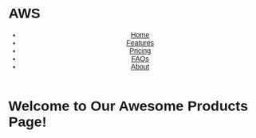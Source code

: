 # AWS

<!DOCTYPE html>
<html lang="en">
<head>
    <meta charset="UTF-8">
    <meta name="viewport" content="width=device-width, initial-scale=1.0">
    <title>My Awesome Products</title>
    <link href="https://cdn.jsdelivr.net/npm/bootstrap@5.3.2/dist/css/bootstrap.min.css" rel="stylesheet" integrity="sha384-T3c6CoIi6uLrA9TneNEoa7RxnatzjcDSCmG1MXxSR1GAsXEV/Dwwykc2MPK8M2HN" crossorigin="anonymous">
    <style>
        body {
            font-family: Arial, sans-serif;
            margin: 20px;
        }
        #products-container {
            display: flex;
            flex-wrap: wrap;
        }
        .product {
            border: 1px solid #ddd;
            padding: 10px;
            margin: 10px;
            width: 200px;
        }
    </style>
</head>
<body>

<div class="container">
    <header class="d-flex justify-content-center py-3">
      <ul class="nav nav-pills">
        <li class="nav-item"><a href="#" class="nav-link active" aria-current="page">Home</a></li>
        <li class="nav-item"><a href="#" class="nav-link">Features</a></li>
        <li class="nav-item"><a href="#" class="nav-link">Pricing</a></li>
        <li class="nav-item"><a href="#" class="nav-link">FAQs</a></li>
        <li class="nav-item"><a href="#" class="nav-link">About</a></li>
      </ul>
    </header>
  </div>

<h1>Welcome to Our Awesome Products Page!</h1>

<div id="products-container"></div>

<script>
    // Fetch products from AWS API (replace URL with your actual API endpoint)
    fetch('https://your-aws-api-endpoint.com/products')
        .then(response => response.json())
        .then(products => {
            const productsContainer = document.getElementById('products-container');

            products.forEach(product => {
                const productElement = document.createElement('div');
                productElement.className = 'product';
                productElement.innerHTML = `
                    <h3>${product.name}</h3>
                    <p>${product.description}</p>
                    <p>Price: $${product.price}</p>
                `;
                productsContainer.appendChild(productElement);
            });
        })
        .catch(error => {
            console.error('Error fetching products:', error);
        });
</script>

</body>
</html>




